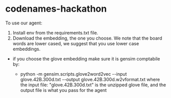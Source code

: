 # codenames-hackathon

To use our agent:

1. Install env from the requirements.txt file.
2. Download the embedding, the one you choose. We note that the board words are lower cased, we suggest that you use lower case embeddings. 
* if you choose the glove embedding make sure it is gensim comptabile by:

    * python -m gensim.scripts.glove2word2vec --input  glove.42B.300d.txt --output glove.42B.300d.w2vformat.txt
where the input file: "glove.42B.300d.txt" is the unzipped glove file, and the output file is what you pass for the agent

